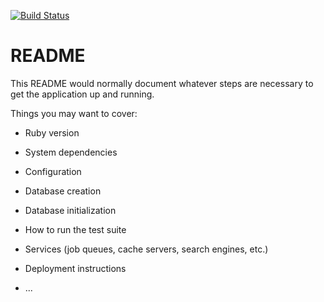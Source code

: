 [![Build Status](https://travis-ci.com/PigCI/Sample-Rails-PigCI-Setup-App.svg?branch=master)](https://travis-ci.com/PigCI/Sample-Rails-PigCI-Setup-App)

# README

This README would normally document whatever steps are necessary to get the
application up and running.

Things you may want to cover:

* Ruby version

* System dependencies

* Configuration

* Database creation

* Database initialization

* How to run the test suite

* Services (job queues, cache servers, search engines, etc.)

* Deployment instructions

* ...
